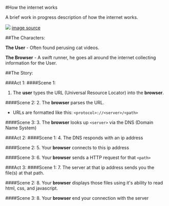 #How the internet works

A brief work in progress description of how the internet works.

![](http://i.imgur.com/PNC6GhF.png)
[image source](http://www.tomshardware.com/news/internet-browser-vlad-Gerasimo-comic-strip,11598.html)

##The Characters:

**The User** - Often found perusing cat videos.

**The Browser** - A swift runner, he goes all around the internet collecting information for the User.

##The Story:

###Act 1:
####Scene 1:
1. The **user** types the URL (Universal Resource Locator) into the **browser**.

####Scene 2:
2. The **browser** parses the URL.
  * URLs are formatted like this:
    `<protocol>://<server>/<path>`

####Scene 3:
3. The **browser** looks up `<server>` via the DNS (Domain Name System)

###Act 2:
####Scene 1:
4. The DNS responds with an ip address

####Scene 2:
5. Your **browser** connects to this ip address

####Scene 3:
6. Your **browser** sends a HTTP request for that `<path>`

###Act 3:
####Scene 1:
7. The server at that ip address sends you the file(s) at that path.

####Scene 2:
8. Your **browser** displays those files using it's ability to read html, css, and javascript.

####Scene 3:
8. Your **browser** end your connection with the server
